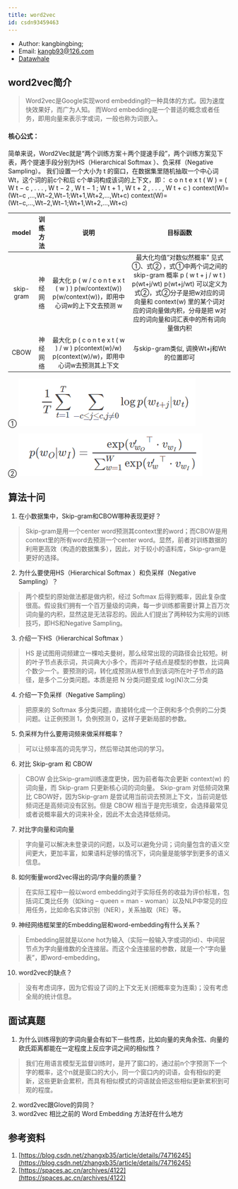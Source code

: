 ```yaml
---
title: word2vec
id: csdn93459463
---
```


*   Author: kangbingbing;
*   Email: kangb93@126.com
*   [Datawhale](https://blog.csdn.net/Datawhale/article/details/85100466)

## word2vec简介

> Word2vec是Google实现word embedding的一种具体的方式。因为速度快效果好，而广为人知。 而Word embedding是一个普适的概念或者任务，即用向量来表示字或词，一般也称为词嵌入。

#### 核心公式：

简单来说，Word2Vec就是“两个训练方案＋两个提速手段”，两个训练方案见下表，两个提速手段分别为HS（Hierarchical Softmax ）、负采样（Negative Sampling）。 我们设置一个大小为 t 的窗口，在数据集里随机抽取一个中心词Wt，这个词的前c个和后 c个单词构成该词的上下文，即：
c o n t e x t ( W ) = ( W t − c , . . . , W t − 2 , W t − 1 ; W t + 1 , W t + 2 , . . . , W t + c ) context(W)=(Wt−c ,...,Wt−2,Wt−1;Wt+1,Wt+2,...,Wt+c) context(W)=(Wt−c,...,Wt−2,Wt−1;Wt+1,Wt+2,...,Wt+c)

| model | 训练方法 | 说明 | 目标函数 |
| :-: | :-: | :-: | :-: |
| skip-gram | 神经网络 | 最大化 p ( w / c o n t e x t ( w ) ) p(w/context(w)) p(w/context(w))，即用中心词w的上下文去预测 w | 最大化均值“对数似然概率” 见式①、式② ，式①中两个词之间的 skip-gram 概率 p ( w t + j / w t ) p(wt+j/wt) p(wt+j/wt) 可以定义为式②，式②分子是把w对应的词向量和 context(w) 里的某个词对应的词向量做内积，分母是把 w对应的词向量和词汇表中的所有词向量做内积 |
| CBOW | 神经网络 | 最大化 p ( c o n t e x t ( w ) / w ) p(context(w)/w) p(context(w)/w)，即用中心词w去预测其上下文 | 与skip-gram类似, 调换Wt+j和Wt的位置即可 |

①
![在这里插入图片描述](../img/c8c501c6ce62c7c70f3eec8465605ded.png)

②
![在这里插入图片描述](../img/8f93989cb776d6154b5e3195399eead3.png)

## 算法十问

1.  在小数据集中，Skip-gram和CBOW哪种表现更好？

> Skip-gram是用一个center word预测其context里的word；而CBOW是用context里的所有word去预测一个center word。显然，前者对训练数据的利用更高效（构造的数据集多），因此，对于较小的语料库，Skip-gram是更好的选择。

2.  为什么要使用HS（Hierarchical Softmax ）和负采样（Negative Sampling）？

> 两个模型的原始做法都是做内积，经过 Softmax 后得到概率，因此复杂度很高。假设我们拥有一个百万量级的词典，每一步训练都需要计算上百万次词向量的内积，显然这是无法容忍的。因此人们提出了两种较为实用的训练技巧，即HS和Negative Sampling。

3.  介绍一下HS（Hierarchical Softmax ）

> HS 是试图用词频建立一棵哈夫曼树，那么经常出现的词路径会比较短。树的叶子节点表示词，共词典大小多个，而非叶子结点是模型的参数，比词典个数少一个。要预测的词，转化成预测从根节点到该词所在叶子节点的路径，是多个二分类问题。本质是把 N 分类问题变成 log(N)次二分类

4.  介绍一下负采样（Negative Sampling）

> 把原来的 Softmax 多分类问题，直接转化成一个正例和多个负例的二分类问题。让正例预测 1，负例预测 0，这样子更新局部的参数。

5.  负采样为什么要用词频来做采样概率？

> 可以让频率高的词先学习，然后带动其他词的学习。

6.  对比 Skip-gram 和 CBOW

> CBOW 会比Skip-gram训练速度更快，因为前者每次会更新 context(w) 的词向量，而 Skip-gram 只更新核心词的词向量。 Skip-gram 对低频词效果比 CBOW好，因为Skip-gram 是尝试用当前词去预测上下文，当前词是低频词还是高频词没有区别。但是 CBOW 相当于是完形填空，会选择最常见或者说概率最大的词来补全，因此不太会选择低频词。

7.  对比字向量和词向量

> 字向量可以解决未登录词的问题，以及可以避免分词；词向量包含的语义空间更大，更加丰富，如果语料足够的情况下，词向量是能够学到更多的语义信息。

8.  如何衡量word2vec得出的词/字向量的质量？

> 在实际工程中一般以word embedding对于实际任务的收益为评价标准，包括词汇类比任务（如king – queen = man - woman）以及NLP中常见的应用任务，比如命名实体识别（NER），关系抽取（RE）等。

9.  神经网络框架里的Embedding层和word-embedding有什么关系？

> Embedding层就是以one hot为输入（实际一般输入字或词的id）、中间层节点为字向量维数的全连接层。而这个全连接层的参数，就是一个“字向量表”，即word-embedding。

10.  word2vec的缺点？

> 没有考虑词序，因为它假设了词的上下文无关(把概率变为连乘)；没有考虑全局的统计信息。

## 面试真题

1.  为什么训练得到的字词向量会有如下一些性质，比如向量的夹角余弦、向量的欧氏距离都能在一定程度上反应字词之间的相似性？

> 我们在用语言模型无监督训练时，是开了窗口的，通过前n个字预测下一个字的概率，这个n就是窗口的大小，同一个窗口内的词语，会有相似的更新，这些更新会累积，而具有相似模式的词语就会把这些相似更新累积到可观的程度。

2.  word2vec跟Glove的异同？
3.  word2vec 相比之前的 Word Embedding 方法好在什么地方

## 参考资料

1.  [https://blog.csdn.net/zhangxb35/article/details/74716245](https://blog.csdn.net/zhangxb35/article/details/74716245)
2.  [https://spaces.ac.cn/archives/4122](https://spaces.ac.cn/archives/4122)